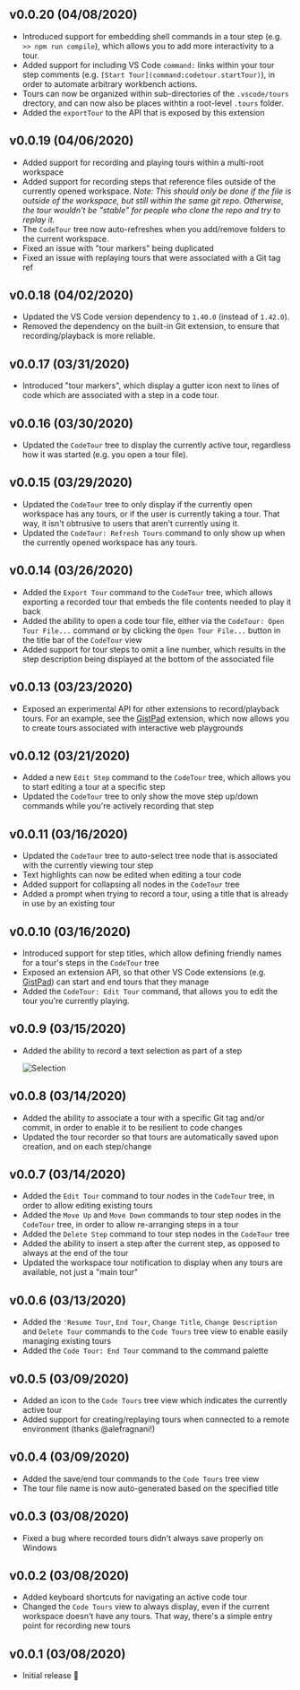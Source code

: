 ## v0.0.20 (04/08/2020)

- Introduced support for embedding shell commands in a tour step (e.g. `>> npm run compile`), which allows you to add more interactivity to a tour.
- Added support for including VS Code `command:` links within your tour step comments (e.g. `[Start Tour](command:codetour.startTour)`), in order to automate arbitrary workbench actions.
- Tours can now be organized within sub-directories of the `.vscode/tours` drectory, and can now also be places withtin a root-level `.tours` folder.
- Added the `exportTour` to the API that is exposed by this extension
  
## v0.0.19 (04/06/2020)

- Added support for recording and playing tours within a multi-root workspace
- Added support for recording steps that reference files outside of the currently opened workspace. _Note: This should only be done if the file is outside of the workspace, but still within the same git repo. Otherwise, the tour wouldn't be "stable" for people who clone the repo and try to replay it._
- The `CodeTour` tree now auto-refreshes when you add/remove folders to the current workspace.
- Fixed an issue with "tour markers" being duplicated
- Fixed an issue with replaying tours that were associated with a Git tag ref
  
## v0.0.18 (04/02/2020)

- Updated the VS Code version dependency to `1.40.0` (instead of `1.42.0`).
- Removed the dependency on the built-in Git extension, to ensure that recording/playback is more reliable.

## v0.0.17 (03/31/2020)

- Introduced "tour markers", which display a gutter icon next to lines of code which are associated with a step in a code tour.

## v0.0.16 (03/30/2020)

- Updated the `CodeTour` tree to display the currently active tour, regardless how it was started (e.g. you open a tour file).

## v0.0.15 (03/29/2020)

- Updated the `CodeTour` tree to only display if the currently open workspace has any tours, or if the user is currently taking a tour. That way, it isn't obtrusive to users that aren't currently using it.
- Updated the `CodeTour: Refresh Tours` command to only show up when the currently opened workspace has any tours.

## v0.0.14 (03/26/2020)

- Added the `Export Tour` command to the `CodeTour` tree, which allows exporting a recorded tour that embeds the file contents needed to play it back
- Added the ability to open a code tour file, either via the `CodeTour: Open Tour File...` command or by clicking the `Open Tour File...` button in the title bar of the `CodeTour` view
- Added support for tour steps to omit a line number, which results in the step description being displayed at the bottom of the associated file

## v0.0.13 (03/23/2020)

- Exposed an experimental API for other extensions to record/playback tours. For an example, see the [GistPad](https://aka.ms/gistpad) extension, which now allows you to create tours associated with interactive web playgrounds

## v0.0.12 (03/21/2020)

- Added a new `Edit Step` command to the `CodeTour` tree, which allows you to start editing a tour at a specific step
- Updated the `CodeTour` tree to only show the move step up/down commands while you're actively recording that step

## v0.0.11 (03/16/2020)

- Updated the `CodeTour` tree to auto-select tree node that is associated with the currently viewing tour step
- Text highlights can now be edited when editing a tour code
- Added support for collapsing all nodes in the `CodeTour` tree
- Added a prompt when trying to record a tour, using a title that is already in use by an existing tour

## v0.0.10 (03/16/2020)

- Introduced support for step titles, which allow defining friendly names for a tour's steps in the `CodeTour` tree
- Exposed an extension API, so that other VS Code extensions (e.g. [GistPad](https://aka.ms/gistpad)) can start and end tours that they manage
- Added the `CodeTour: Edit Tour` command, that allows you to edit the tour you're currently playing.

## v0.0.9 (03/15/2020)

- Added the ability to record a text selection as part of a step

  ![Selection](https://user-images.githubusercontent.com/116461/76705627-b96cc280-669e-11ea-982a-d754c4f001aa.gif)

## v0.0.8 (03/14/2020)

- Added the ability to associate a tour with a specific Git tag and/or commit, in order to enable it to be resilient to code changes
- Updated the tour recorder so that tours are automatically saved upon creation, and on each step/change

## v0.0.7 (03/14/2020)

- Added the `Edit Tour` command to tour nodes in the `CodeTour` tree, in order to allow editing existing tours
- Added the `Move Up` and `Move Down` commands to tour step nodes in the `CodeTour` tree, in order to allow re-arranging steps in a tour
- Added the `Delete Step` command to tour step nodes in the `CodeTour` tree
- Added the ability to insert a step after the current step, as opposed to always at the end of the tour
- Updated the workspace tour notification to display when any tours are available, not just a "main tour"

## v0.0.6 (03/13/2020)

- Added the `'Resume Tour`, `End Tour`, `Change Title`, `Change Description` and `Delete Tour` commands to the `Code Tours` tree view to enable easily managing existing tours
- Added the `Code Tour: End Tour` command to the command palette

## v0.0.5 (03/09/2020)

- Added an icon to the `Code Tours` tree view which indicates the currently active tour
- Added support for creating/replaying tours when connected to a remote environment (thanks @alefragnani!)

## v0.0.4 (03/09/2020)

- Added the save/end tour commands to the `Code Tours` tree view
- The tour file name is now auto-generated based on the specified title

## v0.0.3 (03/08/2020)

- Fixed a bug where recorded tours didn't always save properly on Windows

## v0.0.2 (03/08/2020)

- Added keyboard shortcuts for navigating an active code tour
- Changed the `Code Tours` view to always display, even if the current workspace doesn't have any tours. That way, there's a simple entry point for recording new tours

## v0.0.1 (03/08/2020)

- Initial release 🎉
